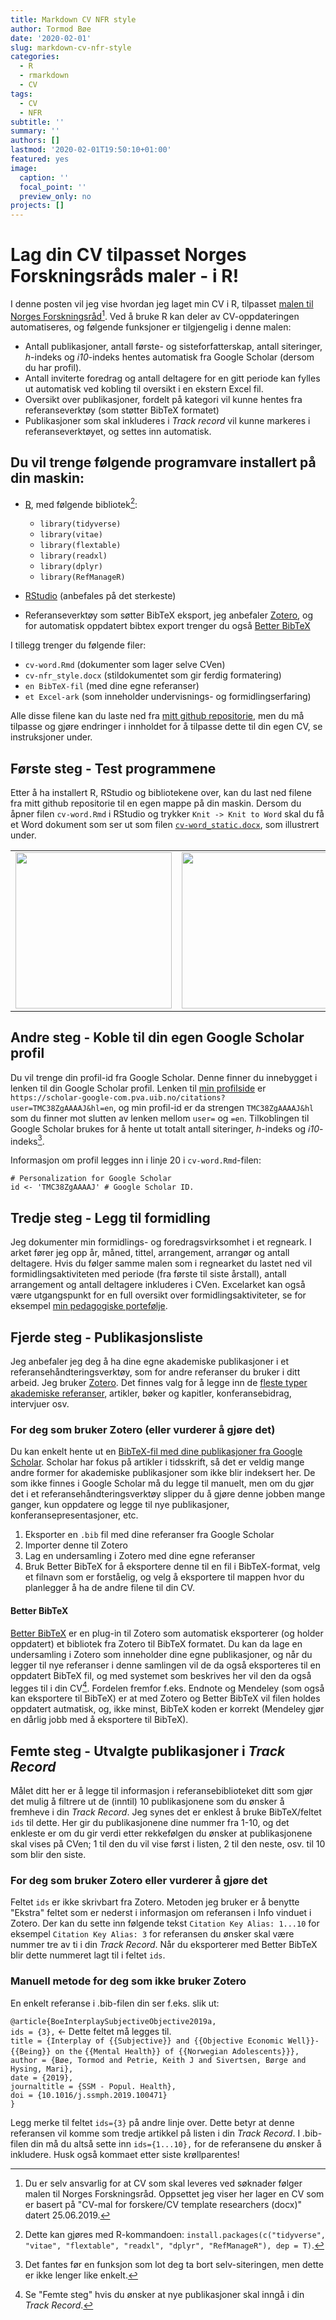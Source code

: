 ```yaml
---
title: Markdown CV NFR style
author: Tormod Bøe
date: '2020-02-01'
slug: markdown-cv-nfr-style
categories:
  - R
  - rmarkdown
  - CV
tags:
  - CV
  - NFR
subtitle: ''
summary: ''
authors: []
lastmod: '2020-02-01T19:50:10+01:00'
featured: yes
image:
  caption: ''
  focal_point: ''
  preview_only: no
projects: []
---
```


# Lag din CV tilpasset Norges Forskningsråds maler - i R!

I denne posten vil jeg vise hvordan jeg laget min CV i R, tilpasset [malen til Norges Forskningsråd](https://www.forskningsradet.no/siteassets/utlysninger/vedlegg-utlysninger/cv-template-researchers.docx)[^1]. Ved å bruke R kan deler av CV-oppdateringen automatiseres, og følgende funksjoner er tilgjengelig i denne malen:

[^1]: Du er selv ansvarlig for at CV som skal leveres ved søknader følger malen til Norges Forskningsråd. Oppsettet jeg viser her lager en CV som er basert på "CV-mal for forskere/CV template researchers (docx)" datert 25.06.2019.

- Antall publikasjoner, antall første- og sisteforfatterskap, antall siteringer, _h_-indeks og _i10_-indeks hentes automatisk fra Google Scholar (dersom du har profil).
- Antall inviterte foredrag og antall deltagere for en gitt periode kan fylles ut automatisk ved kobling til oversikt i en ekstern Excel fil.
- Oversikt over publikasjoner, fordelt på kategori vil kunne hentes fra referanseverktøy (som støtter BibTeX formatet)
- Publikasjoner som skal inkluderes i _Track record_ vil kunne markeres i referanseverktøyet, og settes inn automatisk.

## Du vil trenge følgende programvare installert på din maskin:

- [R](https://www.r-project.org/), med følgende bibliotek[^3]:

  - `library(tidyverse)`
  - `library(vitae)`
  - `library(flextable)`
  - `library(readxl)`
  - `library(dplyr)`
  - `library(RefManageR)`   
  
[^3]:Dette kan gjøres med R-kommandoen: `install.packages(c("tidyverse", "vitae", "flextable", "readxl", "dplyr", "RefManageR"), dep = T)`. 

- [RStudio](https://rstudio.com/) (anbefales på det sterkeste)

- Referanseverktøy som søtter BibTeX eksport, jeg anbefaler [Zotero](https://www.zotero.org/), og for automatisk oppdatert bibtex export trenger du også [Better BibTeX](https://retorque.re/zotero-better-bibtex/installation/)

I tillegg trenger du følgende filer:

- `cv-word.Rmd` (dokumenter som lager selve CVen)
- `cv-nfr_style.docx` (stildokumentet som gir ferdig formatering)
- `en BibTeX-fil` (med dine egne referanser)
- `et Excel-ark` (som inneholder undervisnings- og formidlingserfaring)

Alle disse filene kan du laste ned fra [mitt github repositorie](https://github.com/tormodb/academic_blog/tree/master/static/cv_nfr), men du må tilpasse og gjøre endringer i innholdet for å tilpasse dette til din egen CV, se instruksjoner under. 

## Første steg - Test programmene

Etter å ha installert R, RStudio og bibliotekene over, kan du last ned filene fra mitt github repositorie til en egen mappe på din maskin. Dersom du åpner filen `cv-word.Rmd` i RStudio og trykker `Knit -> Knit to Word` skal du få et Word dokument som ser ut som filen [`cv-word_static.docx`](https://github.com/tormodb/academic_blog/tree/master/static/cv_nfr/cv-word_static.docx), som illustrert under. 

|   |   |  |
|:--:|:--:|:--:|
|  <img src="/post/2020-02-01-markdown-cv-nfr-style_files/cv_img.png" width="250" /> |  <img src="/post/2020-02-01-markdown-cv-nfr-style_files/cv_img2.png" width="250" /> |  <img src="/post/2020-02-01-markdown-cv-nfr-style_files/cv_img3.png" width="250" /> |

## Andre steg - Koble til din egen Google Scholar profil 

Du vil trenge din profil-id fra Google Scholar. Denne finner du innebygget i  lenken til din Google Scholar profil. Lenken til [min profilside](https://scholar-google-com.pva.uib.no/citations?user=TMC38ZgAAAAJ&hl=en) er `https://scholar-google-com.pva.uib.no/citations?user=TMC38ZgAAAAJ&hl=en`, og min profil-id er da strengen  `TMC38ZgAAAAJ&hl` som du finner mot slutten av lenken mellom `user=` og `=en`. Tilkoblingen til Google Scholar brukes for å hente ut totalt antall siteringer, _h_-indeks og _i10_-indeks[^2].

Informasjon om profil legges inn i linje 20 i `cv-word.Rmd`-filen:

```
# Personalization for Google Scholar
id <- 'TMC38ZgAAAAJ' # Google Scholar ID.
```

[^2]: Det fantes før en funksjon som lot deg ta bort selv-siteringen, men dette er ikke lenger like enkelt. 

## Tredje steg - Legg til formidling

Jeg dokumenter min formidlings- og foredragsvirksomhet i et regneark. I arket fører jeg opp år, måned, tittel, arrangement, arrangør og antall deltagere. Hvis du følger samme malen som i regnearket du lastet ned vil formidlingsaktiviteten med periode (fra første til siste årstall), antall arrangement og antall deltagere inkluderes i CVen. Excelarket kan også være utgangspunkt for en full oversikt over formidlingsaktiviteter, se for eksempel [min pedagogiske portefølje](https://tormodteaching.netlify.com/vedlegg.html#appendd).

## Fjerde steg - Publikasjonsliste

Jeg anbefaler jeg deg å ha dine egne akademiske publikasjoner i et referansehåndteringsverktøy, som for andre referanser du bruker i ditt arbeid. Jeg bruker [Zotero](https://www.zotero.org/). Det finnes valg for å legge inn de [fleste typer akademiske referanser](https://www.zotero.org/support/kb/item_types_and_fields), artikler, bøker og kapitler, konferansebidrag, intervjuer osv.  

### For deg som bruker Zotero (eller vurderer å gjøre det)

Du kan enkelt hente ut en [BibTeX-fil med dine publikasjoner fra Google Scholar](https://www.ndsu.edu/fileadmin/digitalmeasures/DM_Training_Materials/BibTex_Exports_from_Google_Scholar.pdf). Scholar har fokus på artikler i tidsskrift, så det er veldig mange andre former for akademiske publikasjoner som ikke blir indeksert her. De som ikke finnes i Google Scholar må du legge til manuelt, men om du gjør det i et referansehåndteringsverktøy slipper du å gjøre denne jobben mange ganger, kun oppdatere og legge til nye publikasjoner, konferansepresentasjoner, etc. 

1. Eksporter en `.bib` fil med dine referanser fra Google Scholar
2. Importer denne til Zotero
3. Lag en undersamling i Zotero med dine egne referanser
4. Bruk Better BibTeX for å eksportere denne til en fil i BibTeX-format, velg et filnavn som er forståelig, og velg å eksportere til mappen hvor du planlegger å ha de andre filene til din CV.  

#### Better BibTeX

[Better BibTeX](https://retorque.re/zotero-better-bibtex/installation/) er en plug-in til Zotero som automatisk eksporterer (og holder oppdatert) et bibliotek fra Zotero til BibTeX formatet. Du kan da lage en undersamling i Zotero som inneholder dine egne publikasjoner, og når du legger til nye referanser i denne samlingen vil de da også eksporteres til en oppdatert BibTeX fil, og med systemet som beskrives her vil den da også legges til i din CV[^4]. Fordelen fremfor f.eks. Endnote og Mendeley (som også kan eksportere til BibTeX) er at med Zotero og Better BibTeX vil filen holdes oppdatert autmatisk, og, ikke minst, BibTeX koden er korrekt (Mendeley gjør en dårlig jobb med å eksportere til BibTeX). 

[^4]: Se "Femte steg" hvis du ønsker at nye publikasjoner skal inngå i din _Track Record_.

## Femte steg - Utvalgte publikasjoner i _Track Record_

Målet ditt her er å legge til informasjon i referansebiblioteket ditt som gjør det mulig å filtrere ut de (inntil) 10 publikasjonene som du ønsker å fremheve i din _Track Record_. Jeg synes det er enklest å bruke BibTeX/feltet `ids` til dette. Her gir du publikasjonene dine nummer fra 1-10, og det enkleste er om du gir verdi etter rekkefølgen du ønsker at publikasjonene skal vises på CVen; 1 til den du vil vise først i listen, 2 til den neste, osv. til 10 som blir den siste.

### For deg som bruker Zotero eller vurderer å gjøre det

Feltet `ids` er ikke skrivbart fra Zotero. Metoden jeg bruker er å benytte "Ekstra" feltet som er nederst i informasjon om referansen i Info vinduet i Zotero. Der kan du sette inn følgende tekst `Citation Key Alias: 1...10` for eksempel `Citation Key Alias: 3` for referansen du ønsker skal være nummer tre av ti i din _Track Record_. Når du eksporterer med Better BibTeX blir dette nummeret lagt til i feltet `ids`. 

### Manuell metode for deg som ikke bruker Zotero

En enkelt referanse i .bib-filen din ser f.eks. slik ut:

`@article{BoeInterplaySubjectiveObjective2019a,`  
`ids = {3},`  <- Dette feltet må legges til.  
`title = {Interplay of {{Subjective}} and {{Objective Economic Well}}-{{Being}} on the`   `{{Mental Health}} of {{Norwegian Adolescents}}},`  
`author = {Bøe, Tormod and Petrie, Keith J and Sivertsen, Børge and Hysing, Mari},`  
`date = {2019},`  
`journaltitle = {SSM - Popul. Health},`  
`doi = {10.1016/j.ssmph.2019.100471}`  
`}`  
 
Legg merke til feltet `ids={3}` på andre linje over. Dette betyr at denne referansen vil komme som tredje artikkel på listen i din _Track Record_. I .bib-filen din må du altså sette inn `ids={1...10},` for de referansene du ønsker å inkludere. Husk også kommaet etter siste krøllparentes! 

